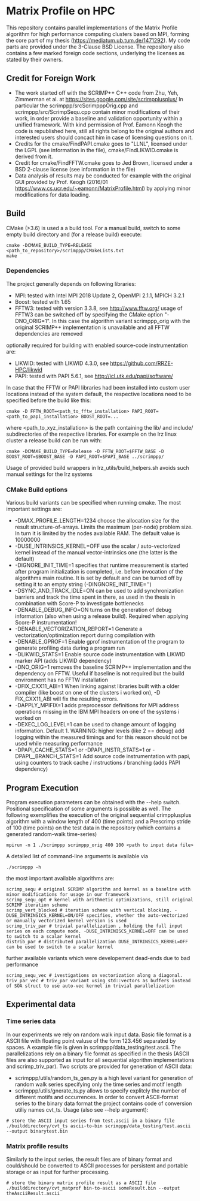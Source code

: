 # Matrix Profile on HPC
This repository contains parallel implementations of the Matrix Profile algorithm for high performance computing clusters based on MPI, forming the core part of my thesis (<https://mediatum.ub.tum.de/1471292>).
My code parts are provided under the 3-Clause BSD License. The repository also contains a few marked foreign code sections, underlying the licenses as stated by their owners.

## Credit for Foreign Work
* The work started off with the SCRIMP++ C++ code from Zhu, Yeh, Zimmerman et al. at <https://sites.google.com/site/scrimpplusplus/>
In particular the scrimppp/srcScrimpppOrig.cpp and scrimppp/src/ScrimpSequ.cpp contain minor modifications of their work, in order provide a baseline and validation opportunity within a unified framework. With kind permission of Prof. Eamonn Keogh the code is republished here, still all rights belong to the original authors and interested users should concact him in case of licensing questions on it.
* Credits for the cmake/FindPAPI.cmake goes to "LLNL", licensed under the LGPL (see information in the file), cmake/FindLIKWID.cmake  is derived from it.
* Credit for cmake/FindFFTW.cmake goes to Jed Brown, licensed under a BSD 2-clause license (see information in the file)
* Data analysis of results may be conducted for example with the original GUI provided by Prof. Keogh (2016/01 <https://www.cs.ucr.edu/~eamonn/MatrixProfile.html>) by applying minor modifications for data loading.

## Build
CMake (>3.6) is used a a build tool. For a manual build, switch to some empty build directory and (for a release build) execute:
```shell	
cmake -DCMAKE_BUILD_TYPE=RELEASE <path_to_repository>/scrimppp/CMakeLists.txt
make
```

### Dependencies
The project generally depends on following libraries:
* MPI: tested with Intel MPI 2018 Update 2, OpenMPI 2.1.1, MPICH 3.2.1
* Boost: tested with 1.65
* FFTW3: tested with version 3.3.8, see <http://www.fftw.org/>
usage of FFTW3 can be switched off by specifying the CMake option "-DNO_ORIG=1". In this case the algorithm variant scrimppp_orig with the original SCRIMP++ implementation is unavailable and all FFTW dependencies are removed

optionally required for building with enabled source-code instrumentation are:
* LIKWID: tested with LIKWID 4.3.0, see <https://github.com/RRZE-HPC/likwid>
* PAPI: tested with PAPI 5.6.1, see <http://icl.utk.edu/papi/software/>

In case that the FFTW or PAPI libraries had been installed into custom user locations instead of the system default, the respective locations need to be specified before the build like this:
```shell
cmake -D FFTW_ROOT=<path_to_fftw_installation> PAPI_ROOT=<path_to_papi_installation> BOOST_ROOT=...
```
where <path_to_xyz_installation> is the path containing the lib/ and include/ subdirectories of the respective libraries. For example on the lrz linux cluster a release build can be run with:
```shell
cmake -DCMAKE_BUILD_TYPE=Release -D FFTW_ROOT=$FFTW_BASE -D BOOST_ROOT=$BOOST_BASE -D PAPI_ROOT=$PAPI_BASE ../scrimppp/
```
Usage of provided build wrappers in lrz_utils/build_helpers.sh avoids such manual settings for the lrz systems

### CMake Build options
Various build variants can be specified when running cmake. The most important settings are:
* -DMAX_PROFILE_LENGTH=1234 choose the allocation size for the result structure-of-arrays. Limits the maximum (per-node) problem size. In turn it is limited by the nodes available RAM. The default value is 10000000
* -DUSE_INTRINSICS_KERNEL=OFF use the scalar / auto-vectorized kernel instead of the manual vector-intrinsics one (the latter is the default)
* -DIGNORE_INIT_TIME=1 specifies that runtime measurement is started after program initialization is completed, i.e. before invocation of the algorithms main routine. It is set by default and can be turned off by setting it to an empty string (-DINGNORE_INIT_TIME='')
* -DSYNC_AND_TRACK_IDLE=ON can be used to add synchronization barriers and track the time spent in there, as used in the thesis in combination with Score-P to investigate bottlenecks
* -DENABLE_DEBUG_INFO=ON turns on the generation of debug information (also when using a release build). Required when applying Score-P instrumentation!
* -DENABLE_VECTORIZATION_REPORT=1 Generate a vectorization/optimization report during compilation with
* -DENABLE_GPROF=1 Enable gprof instrumentation of the program to generate profiling data during a program run
* -DLIKWID_STATS=1 Enable source code instrumentation with LIKWID marker API (adds LIKWID dependency)
* -DNO_ORIG=1 removes the baseline SCRIMP++ implementation and the dependency on FFTW. Useful if baseline is not required but the build environment has no FFTW installation
* -DFIX_CXX11_ABI=1 When linking against libraries built with a older compiler (like boost on one of the clusters i worked on), -D FIX_CXX11_ABI will fix the resulting errors.
* -DAPPLY_MPIFIX=1 adds preprocessor definitions for MPI address operations  missing in the IBM MPI headers on one of the systems i worked on
* -DEXEC_LOG_LEVEL=1 can be used to change amount of logging information. Default 1. WARNING: higher levels (like 2 == debug) add logging within the measured timings and for this reason should not be used while measuring performance
* -DPAPI_CACHE_STATS=1 or -DPAPI_INSTR_STATS=1 or -DPAPI__BRANCH_STATS=1 Add source code instrumentation with papi, using counters to track cache / instructions / branching (adds PAPI dependency)

## Program Execution
Program execution parameters can be obtained with the --help switch. Positional specification of some arguments is possible as well. The following exemplifies the execution of the original sequential crimpplusplus algorithm with a window length of 400 (time points) and a Prescrimp stride of 100 (time points) on the test data in the repository (which contains a generated random-walk time-series)
```shell
mpirun -n 1 ./scrimppp scrimppp_orig 400 100 <path to input data file>
```

A detailed list of command-line arguments is available via 
```shell
./scrimppp -h
```

the most important available algorithms are:
```shell
scrimp_sequ # original SCRIMP algorithm and kernel as a baseline with minor modifications for usage in our framework
scrimp_sequ_opt # kernel with arithmetic optimizations, still original SCRIMP iteration scheme
scrimp_vert_blocked # iteration scheme with vertical blocking. -DUSE_INTRINSICS_KERNEL=ON/OFF specifies, whether the auto-vectorized or manually vectorized kernel version is used
scrimp_triv_par # trivial parallelization , holding the full input series on each compute node. -DUSE_INTRINISCS_KERNEL=OFF can be used to switch to a scalar kernel
distrib_par # distributed parallelization DUSE_INTRINSICS_KERNEL=OFF can be used to switch to a scalar kernel
```
further available variants which were developement dead-ends due to bad performance
```
scrimp_sequ_vec # ivestigations on vectorization along a diagonal.
triv_par_vec # triv_par variant using std::vectors as buffers instead of SOA struct to use auto-vec kernel in trivial parallelization
```

## Experimental data
### Time series data
In our experiments we rely on random walk input data. Basic file format is a ASCII file with floating point valuse of the form 123.456 separated by spaces. A example file is given in scrimppp/data_testing/test.ascii. The parallelizations rely on a binary file format as specified in the thesis (ASCII files are also supported as input for all sequential algorithm implementations and scrimp_triv_par).
Two scripts are provided for generation of ASCII data:
* scrimppp/utils/random_ts_gen.py is a high level variant for generation of random walk series specifying only the time series and motif length
* scrimppp/utils/gnerate_ts.py allows to specify explitcly the number of different motifs and occurrences.
In order to convert ASCII-format series to the binary data format the project contains code of conversion utiliy names cvt_ts. Usage (also see --help argument):
```shell
# store the ASCII input series from test.ascii in a binary file
./builddirectory/cvt_ts ascii-to-bin scrimppp/data_testing/test.ascii --output binarytest.bin
```
### Matrix profile results
Similarly to the input series, the result files are of binary format and could/should be converted to ASCII processes for persistent and portable storage or as input for further processing.
```shell
# store the binary matrix profile result as a ASCII file
./builddirectory/cvt_matprof bin-to-ascii someResult.bin --output theAsciiResult.ascii
```
